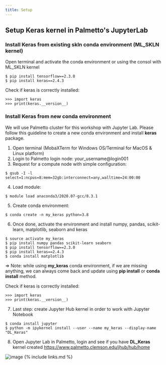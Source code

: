 ```yaml
---
title: Setup
---
```

Setup Keras kernel in Palmetto's JupyterLab
---

### Install Keras from existing skln conda environment (ML_SKLN kernel)
Open terminal and activate the conda environment or using the consol with ML_SKLN kernel

```
$ pip install tensorflow==2.3.0
$ pip install keras==2.4.3
```

Check if keras is correctly installed:

```
>>> import keras
>>> print(keras.__version__)
```

### Install Keras from new conda environment
We will use Palmetto cluster for this workshop with Jupyter Lab.
Please follow this guideline to create a new conda environment and install **keras** package.

1. Open terminal (MobaXTerm for Windows OS/Terminal for MacOS & Linux platform)
2. Login to Palmetto login node: your_username@login001
3. Request for a compute node with simple configuration:


```
$ qsub -I -l select=1:ncpus=8:mem=32gb:interconnect=any,walltime=24:00:00
```

4. Load module:


```
$ module load anaconda3/2020.07-gcc/8.3.1
```

5. Create conda environment:


```
$ conda create -n my_keras python=3.8
```

6. Once done, activate the environment and install numpy, pandas, scikit-learn, matplotlib, seaborn and keras


```
$ source activate my_keras
$ pip install numpy pandas scikit-learn seaborn
$ pip install tensorflow==2.3.0
$ pip install keras==2.4.3
$ conda install matplotlib 
```

=> Note: while using **my_keras** conda environment, if we are missing anything, we can always come back and update using **pip install**
or **conda install** method.

Check if keras is correctly installed:

```
>>> import keras
>>> print(keras.__version__)
```

7. Last step: create Jupyter Hub kernel in order to work with Jupyter Notebook


```
$ conda install jupyter
$ python -m ipykernel install --user --name my_keras --display-name "DL_Keras"
```

8. Open Jupyter Lab in Palmetto, login and see if you have **DL_Keras** kernel created
https://www.palmetto.clemson.edu/jhub/hub/home

![image](https://user-images.githubusercontent.com/43855029/117865975-9159fe80-b264-11eb-94e7-bcbf17f1e55c.png)
{% include links.md %}


